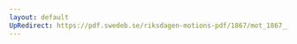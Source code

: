 ```yaml
---
layout: default
UpRedirect: https://pdf.swedeb.se/riksdagen-motions-pdf/1867/mot_1867__ak__00160/mot_1867__ak__00160_001.pdf
---
```

